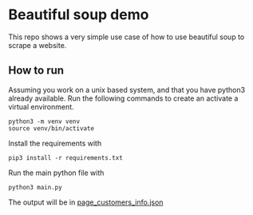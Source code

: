 # Beautiful soup demo

This repo shows a very simple use case of how to use beautiful soup to scrape a website.

## How to run

Assuming you work on a unix based system, and that you have python3 already available.
Run the following commands to create an activate a virtual environment.
```shell
python3 -m venv venv
source venv/bin/activate
```

Install the requirements with
```shell
pip3 install -r requirements.txt
```

Run the main python file with
```shell 
python3 main.py
```
The output will be in [page_customers_info.json](page_customers_info.json)
